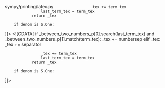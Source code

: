<change>
<file change-number-for-this-file="1">sympy/printing/latex.py</file>
<original line-count="10" no-ellipsis="true"><![CDATA[
                    if _between_two_numbers_p[0].search(last_term_tex) and 
                            _between_two_numbers_p[1].match(term_tex):
                        _tex += numbersep
                    elif _tex:
                        _tex += separator

                    _tex += term_tex
                    last_term_tex = term_tex
                return _tex

        if denom is S.One:
]]></original>
<modified no-ellipsis="true"><![CDATA[
                    if _between_two_numbers_p[0].search(last_term_tex) and _between_two_numbers_p[1].match(term_tex):
                        _tex += numbersep
                    elif _tex:
                        _tex += separator

                    _tex += term_tex
                    last_term_tex = term_tex
                return _tex

        if denom is S.One:
]]></modified>
</change>
